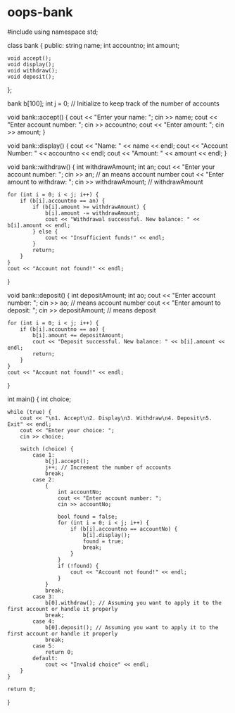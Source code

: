 # oops-bank
#include <iostream>
using namespace std;

class bank {
public:
    string name;
    int accountno;
    int amount;

    void accept();
    void display();
    void withdraw();
    void deposit();
};

bank b[100];
int j = 0; // Initialize to keep track of the number of accounts

void bank::accept() {
    cout << "Enter your name: ";
    cin >> name;
    cout << "Enter account number: ";
    cin >> accountno;
    cout << "Enter amount: ";
    cin >> amount;
}

void bank::display() {
    cout << "Name: " << name << endl;
    cout << "Account Number: " << accountno << endl;
    cout << "Amount: " << amount << endl;
}

void bank::withdraw() {
    int withdrawAmount;
    int an;
    cout << "Enter your account number: ";
    cin >> an;  // an means account number
    cout << "Enter amount to withdraw: ";
    cin >> withdrawAmount; // withdrawAmount

    for (int i = 0; i < j; i++) {
        if (b[i].accountno == an) {
            if (b[i].amount >= withdrawAmount) {
                b[i].amount -= withdrawAmount;
                cout << "Withdrawal successful. New balance: " << b[i].amount << endl;
            } else {
                cout << "Insufficient funds!" << endl;
            }
            return;
        }
    }
    cout << "Account not found!" << endl;
}

void bank::deposit() {
    int depositAmount;
    int ao;
    cout << "Enter account number: ";
    cin >> ao; // means account number
    cout << "Enter amount to deposit: ";
    cin >> depositAmount; // means deposit

    for (int i = 0; i < j; i++) {
        if (b[i].accountno == ao) {
            b[i].amount += depositAmount;
            cout << "Deposit successful. New balance: " << b[i].amount << endl;
            return;
        }
    }
    cout << "Account not found!" << endl;
}

int main() {
    int choice;

    while (true) {
        cout << "\n1. Accept\n2. Display\n3. Withdraw\n4. Deposit\n5. Exit" << endl;
        cout << "Enter your choice: ";
        cin >> choice;

        switch (choice) {
            case 1:
                b[j].accept();
                j++; // Increment the number of accounts
                break;
            case 2:
                {
                    int accountNo;
                    cout << "Enter account number: ";
                    cin >> accountNo;

                    bool found = false;
                    for (int i = 0; i < j; i++) {
                        if (b[i].accountno == accountNo) {
                            b[i].display();
                            found = true;
                            break;
                        }
                    }
                    if (!found) {
                        cout << "Account not found!" << endl;
                    }
                }
                break;
            case 3:
                b[0].withdraw(); // Assuming you want to apply it to the first account or handle it properly
                break;
            case 4:
                b[0].deposit(); // Assuming you want to apply it to the first account or handle it properly
                break;
            case 5:
                return 0;
            default:
                cout << "Invalid choice" << endl;
        }
    }

    return 0;
}
